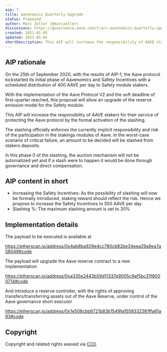 ```yaml
---
aip: 7
title: Aavenomics Quarterly Upgrade
status: Proposed
author: Marc Zeller (@marczeller)
discussions: https://governance.aave.com/t/arc-aavenomics-quarterly-upgrade/1631
created: 2021-01-05
updated: 2021-01-05
shortDescription: This AIP will increase the responsibility of AAVE stakers for their service of protecting the Aave protocol by the formal activation of the slashing and adjust the emission accordingly
---
```


## AIP rationale

On the 25th of September 2020, with the results of AIP-1, the Aave protocol kickstarted its initial phase of Aavenomics and Safety Incentives with a scheduled distribution of 400 AAVE per day to Safety module stakers.

With the implementation of the Aave Protocol V2 and the soft deadline of first-quarter reached, this proposal will allow an upgrade of the reserve emission model for the Safety module.

This AIP will increase the responsibility of AAVE stakers for their service of protecting the Aave protocol by the formal activation of the slashing.

The slashing officially enforces the currently implicit responsibility and risk of the participation in the stakings modules of Aave. In the worst-case scenario of critical failure, an amount to be decided will be slashed from stakers deposits.

In this phase 0 of the slashing, the auction mechanism will not be automatized yet and if a slash were to happen it would be done through governance and direct compensation.


## AIP content in short

- Increasing the Safety Incentives: As the possibility of slashing will now be formally introduced, staking reward should reflect the risk. Hence we propose to increase the Safety Incentives to 550 AAVE per day
- Slashing %: The maximum slashing amount is set to 30%


## Implementation details

The payload to be executed is available at

https://etherscan.io/address/0x4ab8ba929e4cc780cb82be34eea29a9ea7a58049#code

The payload will upgrade the Aave reserve contract to a new implementation

https://etherscan.io/address/0xa335e2443b59d11337e9005c9af5bc31f8000714#code

And introduce a reserve controller, with the rights of approving transfers/transferring assets out of the Aave Reserve, under control of the Aave governance short executor

https://etherscan.io/address/0x1e506cbb6721b83b1549fa1558332381ffa61a93#code

## Copyright

Copyright and related rights waived via [CC0](https://creativecommons.org/publicdomain/zero/1.0/).
